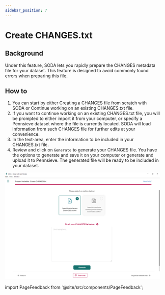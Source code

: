```yaml
---
sidebar_position: 7
---
```


# Create CHANGES.txt

## Background

Under this feature, SODA lets you rapidly prepare the CHANGES metadata file for your dataset. This feature is designed to avoid commonly found errors when preparing this file.

## How to

1. You can start by either Creating a CHANGES file from scratch with SODA or Continue working on an existing CHANGES.txt file.
2. If you want to continue working on an existing CHANGES.txt file, you will be prompted to either import it from your computer, or specify a Pennsieve dataset where the file is currently located. SODA will load information from such CHANGES file for further edits at your convenience.
3. In the text-area, enter the information to be included in your CHANGES.txt file.
4. Review and click on `Generate` to generate your CHANGES file. You have the options to generate and save it on your computer or generate and upload it to Pennsieve. The generated file will be ready to be included in your dataset.

![](https://github.com/fairdataihub/SODA-for-SPARC/raw/main/docs/documentation/Prepare-metadata/Readme-Changes/changes.PNG?raw=true)

import PageFeedback from '@site/src/components/PageFeedback';

<PageFeedback />